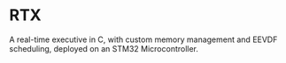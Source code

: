 # RTX
A real-time executive in C, with custom memory management and EEVDF scheduling, deployed on an STM32 Microcontroller.
